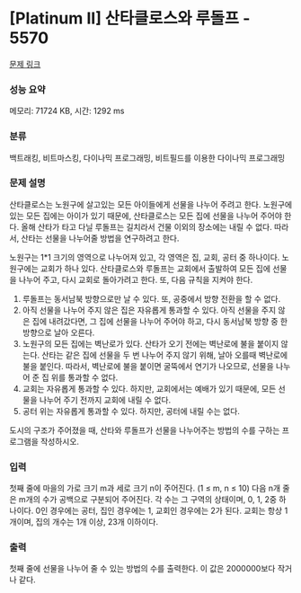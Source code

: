 # [Platinum II] 산타클로스와 루돌프 - 5570 

[문제 링크](https://www.acmicpc.net/problem/5570) 

### 성능 요약

메모리: 71724 KB, 시간: 1292 ms

### 분류

백트래킹, 비트마스킹, 다이나믹 프로그래밍, 비트필드를 이용한 다이나믹 프로그래밍

### 문제 설명

<p>산타클로스는 노원구에 살고있는 모든 아이들에게 선물을 나누어 주려고 한다. 노원구에 있는 모든 집에는 아이가 있기 때문에, 산타클로스는 모든 집에 선물을 나누어 주어야 한다. 올해 산타가 타고 다닐 루돌프는 길치라서 건물 이외의 장소에는 내릴 수 없다. 따라서, 산타는 선물을 나누어줄 방법을 연구하려고 한다.</p>

<p>노원구는 1*1 크기의 영역으로 나누어져 있고, 각 영역은 집, 교회, 공터 중 하나이다. 노원구에는 교회가 하나 있다. 산타클로스와 루돌프는 교회에서 출발하여 모든 집에 선물을 나누어 주고, 다시 교회로 돌아가려고 한다. 또, 다음 규칙을 지켜야 한다.</p>

<ol>
	<li>루돌프는 동서남북 방향으로만 날 수 있다. 또, 공중에서 방향 전환을 할 수 없다.</li>
	<li>아직 선물을 나누어 주지 않은 집은 자유롭게 통과할 수 있다. 아직 선물을 주지 않은 집에 내려갔다면, 그 집에 선물을 나누어 주어야 하고, 다시 동서남북 방향 중 한 방향으로 날아 오른다.</li>
	<li>노원구의 모든 집에는 벽난로가 있다. 산타가 오기 전에는 벽난로에 불을 붙이지 않는다. 산타는 같은 집에 선물을 두 번 나누어 주지 않기 위해, 날아 오를때 벽난로에 불을 붙인다. 따라서, 벽난로에 불을 붙이면 굴뚝에서 연기가 나오므로, 선물을 나누어 준 집 위를 통과할 수 없다.</li>
	<li>교회는 자유롭게 통과할 수 있다. 하지만, 교회에서는 예배가 있기 때문에, 모든 선물을 나누어 주기 전까지 교회에 내릴 수 없다.</li>
	<li>공터 위는 자유롭게 통과할 수 있다. 하지만, 공터에 내릴 수는 없다.</li>
</ol>

<p>도시의 구조가 주어졌을 때, 산타와 루돌프가 선물을 나누어주는 방법의 수를 구하는 프로그램을 작성하시오.</p>

### 입력 

 <p>첫째 줄에 마을의 가로 크기 m과 세로 크기 n이 주어진다. (1 ≤ m, n ≤ 10) 다음 n개 줄은 m개의 수가 공백으로 구분되어 주어진다. 각 수는 그 구역의 상태이며, 0, 1, 2중 하나이다. 0인 경우에는 공터, 집인 경우에는 1, 교회인 경우에는 2가 된다. 교회는 항상 1개이며, 집의 개수는 1개 이상, 23개 이하이다.</p>

### 출력 

 <p>첫째 줄에 선물을 나누어 줄 수 있는 방법의 수를 출력한다. 이 값은 2000000보다 작거나 같다.</p>

